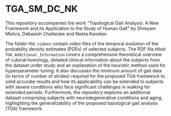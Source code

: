 # TGA_SM_DC_NK
This repository accompanies the work "Topological Gait Analysis: A New Framework and its Application to the Study of Human Gait" by Shreyam Mishra, Debasish Chatterjee and Neeta Kanekar.

The folder ``PDE-videos`` contain video files of the temporal evolution of the probability density estimates (PDEs) of selected subjects. 
The PDF file titled ``TGA_Additional_Information`` covers a comprehensive theoretical overview of cubical homology, detailed clinical information about the subjects from the dataset under study and an explanation of the heuristic method used for hyperparameter tuning. It also discusses the minimum amount of gait data (in terms of number of strides) required for the proposed TGA framework to yield accurate results and how its applicability can be extended to subjects with severe conditions who face significant challenges in walking for extended periods. Furthermore, the repository explores an additional dataset comprising subjects with neurodegenerative conditions and aging, highlighting the generalizability of the proposed topological gait analysis (TGA) framework.
